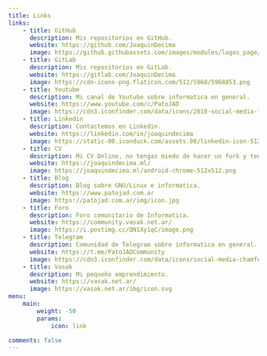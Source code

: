 ```yaml
---
title: Links
links:
    - title: GitHub
      description: Mis repositorios en GitHub.
      website: https://github.com/JoaquinDecima
      image: https://github.githubassets.com/images/modules/logos_page/GitHub-Mark.png
    - title: GitLab
      description: Mis repositorios en GitLab.
      website: https://gitlab.com/JoaquinDecima
      image: https://cdn-icons-png.flaticon.com/512/5968/5968853.png
    - title: Youtube
      description: Mi canal de Youtube sobre informatica en general.
      website: https://www.youtube.com/c/PatoJAD
      image: https://cdn3.iconfinder.com/data/icons/2018-social-media-logotypes/1000/2018_social_media_popular_app_logo_youtube-512.png
    - title: Linkedin
      description: Contactemos en Linkedin.
      website: https://linkedin.com/in/joaquindecima
      image: https://static-00.iconduck.com/assets.00/linkedin-icon-512x512-vkm0drb1.png
    - title: CV
      description: Mi CV Online, no tengas miedo de hacer un fork y tener tu propia version.
      website: https://joaquindecima.ml/
      image: https://joaquindecima.ml/android-chrome-512x512.png
    - title: Blog
      description: Blog sobre GNU/Linux e informatica.
      website: https://www.patojad.com.ar
      image: https://patojad.com.ar/img/icon.jpg
    - title: Foro
      description: Foro comunitario de Informatica.
      website: https://community.vasak.net.ar/
      image: https://i.postimg.cc/QN1Xy1qC/image.png
    - title: Telegram
      description: Comunidad de Telegram sobre informatica en general.
      website: https://t.me/PatoJADCommunity
      image: https://cdn3.iconfinder.com/data/icons/social-media-chamfered-corner/154/telegram-512.png
    - title: Vasak
      description: Mi pequeño emprendimiento.
      website: https://vasak.net.ar/
      image: https://vasak.net.ar/img/icon.svg
menu:
    main:
        weight: -50
        params:
            icon: link

comments: false
---
```

